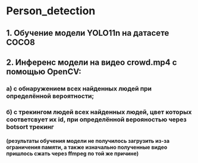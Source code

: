 # Person_detection
## 1. Обучение модели YOLO11n на датасете COCO8
## 2. Инференс модели на видео crowd.mp4 с помощью OpenCV:
### а) с обнаружением всех найденных людей при определённой вероятности;
### б) c трекингом людей всех найденных людей, цвет которых соответсвует их id, при определённой верояностью через botsort трекинг
#### (результаты обучения модели не получилось загрузить из-за ограничения памяти, а также изначально полученные видео пришлось сжать через ffmpeg по той же причине)
